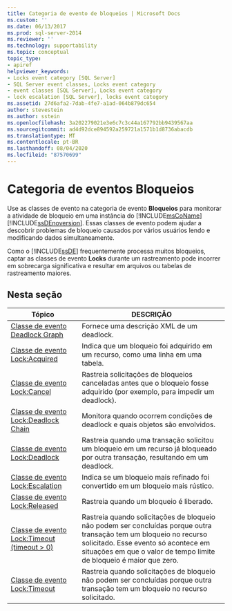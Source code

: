 ```yaml
---
title: Categoria de evento de bloqueios | Microsoft Docs
ms.custom: ''
ms.date: 06/13/2017
ms.prod: sql-server-2014
ms.reviewer: ''
ms.technology: supportability
ms.topic: conceptual
topic_type:
- apiref
helpviewer_keywords:
- Locks event category [SQL Server]
- SQL Server event classes, Locks event category
- event classes [SQL Server], Locks event category
- lock escalation [SQL Server], locks event category
ms.assetid: 27d6afa2-7dab-4fe7-a1ad-064b879dc654
author: stevestein
ms.author: sstein
ms.openlocfilehash: 3a202279021e3e6c7c3c44a167792bb9439567aa
ms.sourcegitcommit: ad4d92dce894592a259721a1571b1d8736abacdb
ms.translationtype: MT
ms.contentlocale: pt-BR
ms.lasthandoff: 08/04/2020
ms.locfileid: "87570699"
---
```

# <a name="locks-event-category"></a>Categoria de eventos Bloqueios
  Use as classes de evento na categoria de evento **Bloqueios** para monitorar a atividade de bloqueio em uma instância do [!INCLUDE[msCoName](../../includes/msconame-md.md)] [!INCLUDE[ssDEnoversion](../../includes/ssdenoversion-md.md)]. Essas classes de evento podem ajudar a descobrir problemas de bloqueio causados por vários usuários lendo e modificando dados simultaneamente.  
  
 Como o [!INCLUDE[ssDE](../../includes/ssde-md.md)] frequentemente processa muitos bloqueios, captar as classes de evento **Locks** durante um rastreamento pode incorrer em sobrecarga significativa e resultar em arquivos ou tabelas de rastreamento maiores.  
  
## <a name="in-this-section"></a>Nesta seção  
  
|Tópico|DESCRIÇÃO|  
|-----------|-----------------|  
|[Classe de evento Deadlock Graph](deadlock-graph-event-class.md)|Fornece uma descrição XML de um deadlock.|  
|[Classe de evento Lock:Acquired](lock-acquired-event-class.md)|Indica que um bloqueio foi adquirido em um recurso, como uma linha em uma tabela.|  
|[Classe de evento Lock:Cancel](lock-cancel-event-class.md)|Rastreia solicitações de bloqueios canceladas antes que o bloqueio fosse adquirido (por exemplo, para impedir um deadlock).|  
|[Classe de evento Lock:Deadlock Chain](lock-deadlock-chain-event-class.md)|Monitora quando ocorrem condições de deadlock e quais objetos são envolvidos.|  
|[Classe de evento Lock:Deadlock](lock-deadlock-event-class.md)|Rastreia quando uma transação solicitou um bloqueio em um recurso já bloqueado por outra transação, resultando em um deadlock.|  
|[Classe de evento Lock:Escalation](lock-escalation-event-class.md)|Indica se um bloqueio mais refinado foi convertido em um bloqueio mais rústico.|  
|[Classe de evento Lock:Released](lock-released-event-class.md)|Rastreia quando um bloqueio é liberado.|  
|[Classe de evento Lock:Timeout &#40;timeout &#62; 0&#41;](lock-timeout-timeout-0-event-class.md)|Rastreia quando solicitações de bloqueio não podem ser concluídas porque outra transação tem um bloqueio no recurso solicitado. Esse evento só acontece em situações em que o valor de tempo limite de bloqueio é maior que zero.|  
|[Classe de evento Lock:Timeout](lock-timeout-event-class.md)|Rastreia quando solicitações de bloqueio não podem ser concluídas porque outra transação tem um bloqueio no recurso solicitado.|  
  
  
